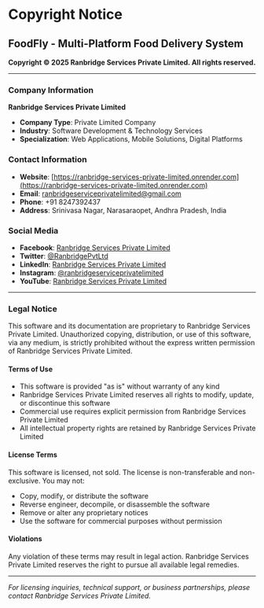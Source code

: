 # Copyright Notice

## FoodFly - Multi-Platform Food Delivery System

**Copyright © 2025 Ranbridge Services Private Limited. All rights reserved.**

---

### Company Information

**Ranbridge Services Private Limited**
- **Company Type**: Private Limited Company
- **Industry**: Software Development & Technology Services
- **Specialization**: Web Applications, Mobile Solutions, Digital Platforms

### Contact Information
- **Website**: [https://ranbridge-services-private-limited.onrender.com](https://ranbridge-services-private-limited.onrender.com)
- **Email**: ranbridgeserviceprivatelimited@gmail.com
- **Phone**: +91 8247392437
- **Address**: Srinivasa Nagar, Narasaraopet, Andhra Pradesh, India

### Social Media
- **Facebook**: [Ranbridge Services Private Limited](https://www.facebook.com/profile.php?id=61578597456959)
- **Twitter**: [@RanbridgePvtLtd](https://x.com/RanbridgePvtLtd)
- **LinkedIn**: [Ranbridge Services Private Limited](https://www.linkedin.com/in/ranbridge-services-private-limited-company-a98983376/)
- **Instagram**: [@ranbridgeserviceprivatelimited](https://www.instagram.com/ranbridgeserviceprivatelimited)
- **YouTube**: [Ranbridge Services Private Limited](https://youtube.com/@ranbridgeservicesprivatelimite)

---

### Legal Notice

This software and its documentation are proprietary to Ranbridge Services Private Limited. Unauthorized copying, distribution, or use of this software, via any medium, is strictly prohibited without the express written permission of Ranbridge Services Private Limited.

#### Terms of Use
- This software is provided "as is" without warranty of any kind
- Ranbridge Services Private Limited reserves all rights to modify, update, or discontinue this software
- Commercial use requires explicit permission from Ranbridge Services Private Limited
- All intellectual property rights are retained by Ranbridge Services Private Limited

#### License Terms
This software is licensed, not sold. The license is non-transferable and non-exclusive. You may not:
- Copy, modify, or distribute the software
- Reverse engineer, decompile, or disassemble the software
- Remove or alter any proprietary notices
- Use the software for commercial purposes without permission

#### Violations
Any violation of these terms may result in legal action. Ranbridge Services Private Limited reserves the right to pursue all available legal remedies.

---

*For licensing inquiries, technical support, or business partnerships, please contact Ranbridge Services Private Limited.*
